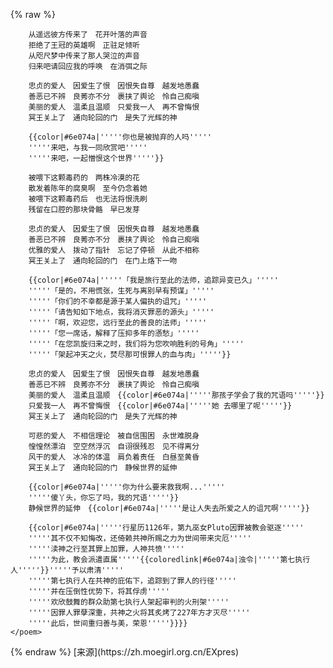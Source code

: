 {% raw %}
<lyrics hidden>
    <poem>
        * '''''粗斜体字'''''為PV文案。
        {{color|#0a3a7d|
        {{color|#6e074a|'''''汝已被此世放逐'''''
        '''''因汝背负之原罪'''''
        '''''那吾愿献上最极致的诅咒'''''
        '''''诅咒爱与被爱之物'''''}}

        从遥远彼方传来了　花开叶落的声音
        拒绝了王冠的英雄啊　正驻足倾听
        从咫尺梦中传来了那人哭泣的声音
        归来吧请回应我的呼唤　在消弭之际

        忠贞的爱人　因爱生了恨　因恨失自尊　越发地愚蠢
        善恶已不辨　良莠亦不分　裹挟了舆论　怜自己痴嗔
        美丽的爱人　温柔且温顺　只爱我一人　再不曾悔恨
        冥王关上了　通向轮回的门　是失了光辉的神

        {{color|#6e074a|'''''你也是被抛弃的人吗'''''
        '''''来吧，与我一同欣赏吧'''''
        '''''来吧，一起憎恨这个世界'''''}}

        被喂下这颗毒药的　两株冷漠的花
        散发着陈年的腐臭啊　至今仍念着她
        被喂下这颗毒药后　也无法将恨洗刷
        残留在口腔的那块骨骼　早已发芽

        忠贞的爱人　因爱生了恨　因恨失自尊　越发地愚蠢
        善恶已不辨　良莠亦不分　裹挟了舆论　怜自己痴嗔
        优雅的爱人　拨动了指针　忘记了停顿　从此不相称
        冥王关上了　通向轮回的门　在门上烙下一吻

        {{color|#6e074a|'''''「我是旅行至此的法师，追踪异变已久」'''''
        '''''「是的，不用慌张，生死与离别早有预谋」'''''
        '''''「你们的不幸都是源于某人偏执的诅咒」'''''
        '''''「请告知如下地点，我将消灭罪恶的源头」'''''
        '''''「啊，欢迎您，远行至此的善良的法师」'''''
        '''''「您一席话，解释了压抑多年的懣愁」'''''
        '''''「在您凯旋归来之时，我们将为您吹响胜利的号角」'''''
        '''''「架起冲天之火，焚尽那可恨罪人的血与肉」'''''}}

        忠贞的爱人　因爱生了恨　因恨失自尊　越发地愚蠢
        善恶已不辨　良莠亦不分　裹挟了舆论　怜自己痴嗔
        美丽的爱人　温柔且温顺　{{color|#6e074a|'''''那孩子学会了我的咒语吗'''''}}
        只爱我一人　再不曾悔恨　{{color|#6e074a|'''''她 去哪里了呢'''''}}
        冥王关上了　通向轮回的门　是失了光辉的神

        可悲的爱人　不相信理论　被自信围困　永世难脱身
        惶惶然漂泊　空空然浮沉　自诩很残忍　见不得离分
        风干的爱人　冰冷的体温　肩负着责任　白昼至黄昏
        冥王关上了　通向轮回的门　静候世界的延伸

        {{color|#6e074a|'''''你为什么要来救我啊...'''''
        '''''傻丫头，你忘了吗，我的咒语'''''}}
        静候世界的延伸　{{color|#6e074a|'''''是让人失去所爱之人的诅咒啊'''''}}

        {{color|#6e074a|'''''行星历1126年，第九巫女Pluto因罪被教会驱逐'''''
        '''''其不仅不知悔改，还倚赖共神所赐之力为世间带来灾厄'''''
        '''''渎神之行至其罪上加罪，人神共愤'''''
        '''''为此，教会派遣直属'''''{{coloredlink|#6e074a|浊令|'''''第七执行人'''''}}'''''予以肃清'''''
        '''''第七执行人在共神的庇佑下，追踪到了罪人的行径'''''
        '''''并在压倒性优势下，将其俘虏'''''
        '''''欢欣鼓舞的群众助第七执行人架起审判的火刑架'''''
        '''''因罪人罪孽深重，共神之火将其炙烤了227年方才灭尽'''''
        '''''此后，世间重归善与美，荣恩'''''}}}}
    </poem>

</lyrics>
<script src="https://sucicada.github.io/Moegirl-Lyric-Template-Parser/moelyrics.js"></script>
<!--<script src="http://localhost:63210/Moegirl-Lyric-Template-Parser/moelyrics.js"></script>-->
{% endraw  %}
[来源](https://zh.moegirl.org.cn/EXpres)
